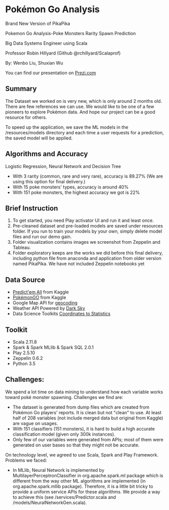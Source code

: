 # Pokémon Go Analysis

Brand New Version of PikaPika

Pokemon Go Analysis-Poke Monsters Rarity Spawn Prediction

Big Data Systems Engineer using Scala

Professor Robin Hillyard (Github @rchillyard/Scalaprof)

By: Wenbo Liu, Shuxian Wu
     
You can find our presentation on [Prezi.com](http://prezi.com/rzgxbe7i7xoh/?utm_campaign=share&utm_medium=copy&rc=ex0share)

## Summary

The Dataset we worked on is very new, which is only around 2 months old. There are few references we can use. We would like to be one of a few pioneers to explore Pokémon data. And hope our project can be a good resource for others. 
     
To speed up the application, we save the ML models in the /resources/models directory and each time a user requests for a prediction, the saved model will be applied.


## Algorithms and Accuracy

Logistic Regression, Neural Network and Decision Tree

- With 3 rarity (common, rare and very rare), accuracy is 89.27% (We are using this option for final delivery.)
     
- With 15 poke monsters' types, accuracy is around 40%
     
- With 151 poke monsters, the highest accuracy we got is 22%

## Brief Instruction

1. To get started, you need Play activator UI and run it and least once. 
2. Pre-cleaned dataset and pre-loaded models are saved under resources folder. If you run to train your models by your own, simply delete model files and run our demo gain.
3. Folder visualization contains images we screenshot from Zeppelin and Tableau.
4. Folder exploratory keeps are the works we did before this final delivery, including python file from anaconda and application from older version named PikaPika. We have not included Zeppelin notebooks yet

## Data Source

- [Predict'em All](https://www.kaggle.com/semioniy/predictemall) from Kaggle
- [PokémonGO](https://www.kaggle.com/abcsds/pokemongo) from Kaggle
- Google Map API for [geocoding](https://developers.google.com/maps/documentation/geocoding/intro) 
- Weather API Powered by [Dark Sky](https://darksky.net/poweredby/)
- Data Science Toolkits [Coordinates to Statistics](http://www.datasciencetoolkit.org/developerdocs#coordinates2statistics)

## Toolkit

- Scala 2.11.8
- Spark & Spark MLlib & Spark SQL 2.0.1
- Play 2.5.10
- Zeppelin 0.6.2
- Python 3.5     

## Challenges:

We spend a lot time on data mining to understand how each variable works toward poké monster spawning. Challenges we find are: 
- The dataset is generated from dump files which are created from Pokémon Go players' reports. It is clean but not "clean" to use. At least half of 208 variables (not include merged data but original from Kaggle) are vague on usages. 
- With 151 classifiers (151 monsters), it is hard to build a high accurate classification model (given only 300k instances).
- Only few of our variables were generated from APIs; most of them were generated on user bases so that they might not be accurate.

On technology level, we agreed to use Scala, Spark and Play Framework. Problems we faced: 
- In MLlib, Neural Network is implemented by MultilayerPerceptronClassifier in org.apache.spark.ml package which is different from the way other ML algorithms are implemented (in org.apache.spark.mllib package). Therefore, it is a little bit tricky to provide a uniform service APIs for these algorithms. We provide a way to achieve this (see /services/Predictor.scala and /models/NeuralNetworkGen.scala).
     
